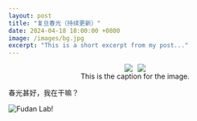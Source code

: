 ```yaml
---
layout: post
title: "复旦春光（持续更新）"
date: 2024-04-18 18:00:00 +0800
image: /images/bg.jpg
excerpt: "This is a short excerpt from my post..."
---
```






<center>
  <figure>
    <div style="display: flex; justify-content: center;">
      <img src="/images/post/24/Fudan-Apr/1.jpg" style="margin-right: 10px;">
      <img src="/images/post/24/Fudan-Apr/2.jpg">
    </div>
    <figcaption>This is the caption for the image.</figcaption>
  </figure>
</center>





春光甚好，我在干嘛？

![Fudan Lab!](/images/post/24/Fudan-Apr/0.jpg "In Lab")





